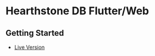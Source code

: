 # Hearthstone DB Flutter/Web

## Getting Started

- [Live Version](https://hs-db-flutter.000webhostapp.com/)